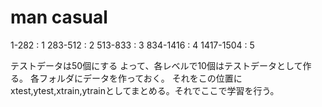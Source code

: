 # man casual
1-282 : 1 
283-512 : 2
513-833 : 3
834-1416 : 4
1417-1504 : 5

テストデータは50個にする
よって、各レベルで10個はテストデータとして作る。
各フォルダにデータを作っておく。
それをこの位置にxtest,ytest,xtrain,ytrainとしてまとめる。それでここで学習を行う。

